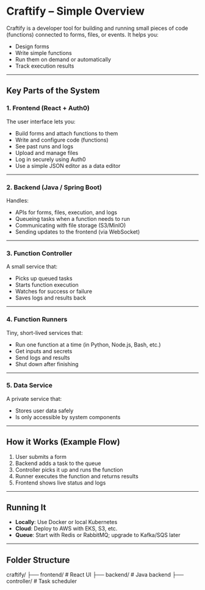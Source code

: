 # Craftify – Simple Overview

Craftify is a developer tool for building and running small pieces of code (functions) connected to forms, files, or events. It helps you:

- Design forms
- Write simple functions
- Run them on demand or automatically
- Track execution results

---

## Key Parts of the System

### 1. Frontend (React + Auth0)

The user interface lets you:

- Build forms and attach functions to them
- Write and configure code (functions)
- See past runs and logs
- Upload and manage files
- Log in securely using Auth0
- Use a simple JSON editor as a data editor
---

### 2. Backend (Java / Spring Boot)

Handles:

- APIs for forms, files, execution, and logs
- Queueing tasks when a function needs to run
- Communicating with file storage (S3/MinIO)
- Sending updates to the frontend (via WebSocket)

---

### 3. Function Controller

A small service that:

- Picks up queued tasks
- Starts function execution
- Watches for success or failure
- Saves logs and results back

---

### 4. Function Runners

Tiny, short-lived services that:

- Run one function at a time (in Python, Node.js, Bash, etc.)
- Get inputs and secrets
- Send logs and results
- Shut down after finishing

---

### 5. Data Service

A private service that:

- Stores user data safely
- Is only accessible by system components

---

## How it Works (Example Flow)

1. User submits a form
2. Backend adds a task to the queue
3. Controller picks it up and runs the function
4. Runner executes the function and returns results
5. Frontend shows live status and logs

---

## Running It

- **Locally**: Use Docker or local Kubernetes
- **Cloud**: Deploy to AWS with EKS, S3, etc.
- **Queue**: Start with Redis or RabbitMQ; upgrade to Kafka/SQS later

---

## Folder Structure

craftify/
├── frontend/ # React UI
├── backend/ # Java backend
├── controller/ # Task scheduler